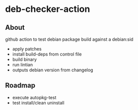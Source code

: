 # deb-checker-action

## About

github action to test debian package build against a debian:sid

* apply patches
* install build-deps from control file
* build binary
* run lintian
* outputs debian version from changelog


## Roadmap

* execute autopkg-test
* test install/clean uninstall
